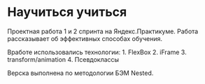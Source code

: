 # Научиться учиться #



Проектная работа 1 и 2 спринта на Яндекс.Практикуме. Работа рассказывает об эффективных способах обучения.

Вработе использовались технологии:
      1. FlexBox
      2. iFrame
      3. transform/animation
      4. Псевдоклассы  

Верска выполнена по методологии БЭМ Nested.
